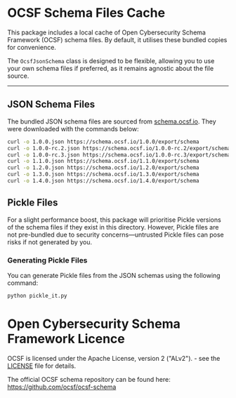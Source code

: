 # OCSF Schema Files Cache

This package includes a local cache of Open Cybersecurity Schema Framework (OCSF) schema files. By default, it 
utilises these bundled copies for convenience.

The `OcsfJsonSchema` class is designed to be flexible, allowing you to use your own schema files if preferred, as
it remains agnostic about the file source.

---

## JSON Schema Files

The bundled JSON schema files are sourced from [schema.ocsf.io](https://schema.ocsf.io/).
They were downloaded with the commands below:

```bash
curl -o 1.0.0.json https://schema.ocsf.io/1.0.0/export/schema
curl -o 1.0.0-rc.2.json https://schema.ocsf.io/1.0.0-rc.2/export/schema
curl -o 1.0.0-rc.3.json https://schema.ocsf.io/1.0.0-rc.3/export/schema
curl -o 1.1.0.json https://schema.ocsf.io/1.1.0/export/schema
curl -o 1.2.0.json https://schema.ocsf.io/1.2.0/export/schema
curl -o 1.3.0.json https://schema.ocsf.io/1.3.0/export/schema
curl -o 1.4.0.json https://schema.ocsf.io/1.4.0/export/schema
```

## Pickle Files
For a slight performance boost, this package will prioritise Pickle versions of the schema files if they exist in
this directory. However, Pickle files are not pre-bundled due to security concerns—untrusted Pickle files can pose 
risks if not generated by you.

### Generating Pickle Files
You can generate Pickle files from the JSON schemas using the following command:
```bash
python pickle_it.py
```

# Open Cybersecurity Schema Framework Licence
OCSF is licensed under the Apache License, version 2 ("ALv2"). - see the [LICENSE](LICENSE) file for details.

The official OCSF schema repository can be found here: https://github.com/ocsf/ocsf-schema
